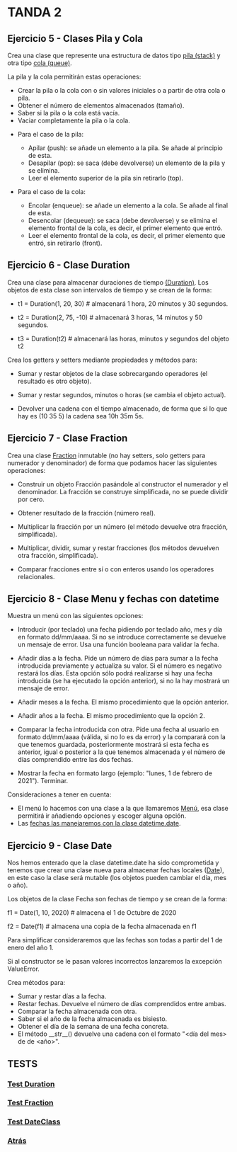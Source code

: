 # TANDA 2

## Ejercicio 5 - Clases Pila y Cola

Crea una clase que represente una estructura de datos tipo [pila (stack)](./pila.py) y otra tipo [cola (queue)](./cola.py).

La pila y la cola permitirán estas operaciones:

- Crear la pila o la cola con o sin valores iniciales o a partir de otra cola o pila.
- Obtener el número de elementos almacenados (tamaño).
- Saber si la pila o la cola está vacía.
- Vaciar completamente la pila o la cola.
* Para el caso de la pila:
    * Apilar (push): se añade un elemento a la pila. Se añade al principio de esta.
    * Desapilar (pop): se saca (debe devolverse) un elemento de la pila y se elimina. 
    * Leer el elemento superior de la pila sin retirarlo (top).

* Para el caso de la cola:
    * Encolar (enqueue): se añade un elemento a la cola. Se añade al final de esta.
    * Desencolar (dequeue): se saca (debe devolverse) y se elimina el elemento frontal de la cola, es decir, el primer elemento que entró.
    * Leer el elemento frontal de la cola, es decir, el primer elemento que entró, sin retirarlo (front).

## Ejercicio 6 - Clase Duration

Crea una clase para almacenar duraciones de tiempo [(Duration)](./duration.py). Los objetos de esta clase son intervalos de tiempo y se crean de la forma:

- t1 = Duration(1, 20, 30)  # almacenará 1 hora, 20 minutos y 30 segundos.

- t2 = Duration(2, 75, -10)  # almacenará 3 horas, 14 minutos y 50 segundos.

- t3 = Duration(t2)  # almacenará las horas, minutos y segundos del objeto t2

Crea los getters y setters mediante propiedades y métodos para:

* Sumar y restar objetos de la clase sobrecargando operadores (el resultado es otro objeto).

* Sumar y restar segundos, minutos o horas (se cambia el objeto actual).

* Devolver una cadena con el tiempo almacenado, de forma que si lo que hay es (10 35 5) la cadena sea 10h 35m 5s.

## Ejercicio 7 - Clase Fraction

Crea una clase [Fraction](./fraction.py) inmutable (no hay setters, solo getters para numerador y denominador) de forma que podamos hacer las siguientes operaciones:

* Construir un objeto Fracción pasándole al constructor el numerador y el denominador. La fracción se construye simplificada, no se puede dividir por cero.

* Obtener resultado de la fracción (número real).

* Multiplicar la fracción por un número (el método devuelve otra fracción, simplificada).

* Multiplicar, dividir, sumar y restar fracciones (los métodos devuelven otra fracción, simplificada).

* Comparar fracciones entre sí o con enteros usando los operadores relacionales.

## Ejercicio 8 - Clase Menu y fechas con datetime

Muestra un menú con las siguientes opciones:

* Introducir (por teclado) una fecha pidiendo por teclado año, mes y día en formato dd/mm/aaaa. Si no se introduce correctamente se devuelve un mensaje de error. Usa una función booleana para validar la fecha.

* Añadir días a la fecha. Pide un número de días para sumar a la fecha introducida previamente y actualiza su valor. Si el número es negativo restará los días. Esta opción sólo podrá realizarse si hay una fecha introducida (se ha ejecutado la opción anterior), si no la hay mostrará un mensaje de error. 

* Añadir meses a la fecha. El mismo procedimiento que la opción anterior.

* Añadir años a la fecha. El mismo procedimiento que la opción 2.

* Comparar la fecha introducida con otra. Pide una fecha al usuario en formato dd/mm/aaaa (válida, si no lo es da error) y la comparará con la que tenemos guardada, posteriormente mostrará si esta fecha es anterior, igual o posterior a la que tenemos almacenada y el número de días comprendido entre las dos fechas.

* Mostrar la fecha en formato largo (ejemplo: "lunes, 1 de febrero de 2021").
Terminar.

Consideraciones a tener en cuenta:

* El menú lo hacemos con una clase a la que llamaremos [Menú](./menu.py), esa clase permitirá ir añadiendo opciones y escoger alguna opción.
* Las [fechas las manejaremos con la clase datetime.date](./date.py).

## Ejercicio 9 - Clase Date

Nos hemos enterado que la clase datetime.date ha sido comprometida y tenemos que crear una clase nueva para almacenar fechas locales ([Date](./dateClass.py)), en este caso la clase será mutable (los objetos pueden cambiar el día, mes o año). 

Los objetos de la clase Fecha son fechas de tiempo y se crean de la forma:

f1 = Date(1, 10, 2020)  # almacena el 1 de Octubre de 2020

f2 = Date(f1)  # almacena una copia de la fecha almacenada en f1

Para simplificar consideraremos que las fechas son todas a partir del 1 de enero del año 1.

Si al constructor se le pasan valores incorrectos lanzaremos la excepción ValueError.

Crea métodos para:

* Sumar y restar días a la fecha. 
* Restar fechas. Devuelve el número de días comprendidos entre ambas.
* Comparar la fecha almacenada con otra.
* Saber si el año de la fecha almacenada es bisiesto.
* Obtener el día de la semana de una fecha concreta.
* El método __str\__() devuelve una cadena con el formato "<día del mes> de <nombre del mes> de <año>".

## TESTS

### [Test Duration](./duration-test.py)

### [Test Fraction](./fraction-test.py)

### [Test DateClass](./dateClass-test.py)

### [Atrás](../README.md)
